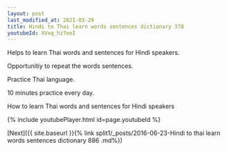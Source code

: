 ```yaml
---
layout: post
last_modified_at: 2021-03-29
title: Hindi to Thai learn words sentences dictionary 378 
youtubeId: XVxq_hz7ooI
---
```

 
 
Helps to learn Thai words and sentences for Hindi speakers.

Opportunitiy to repeat the words sentences. 

Practice Thai language. 
 
10 minutes practice every day. 
 
How to learn Thai words and sentences for Hindi speakers 
 
{% include youtubePlayer.html id=page.youtubeId %}
 
 
[Next]({{ site.baseurl }}{% link  split1/_posts/2016-06-23-Hindi to thai learn words sentences dictionary 886 .md%})
 
